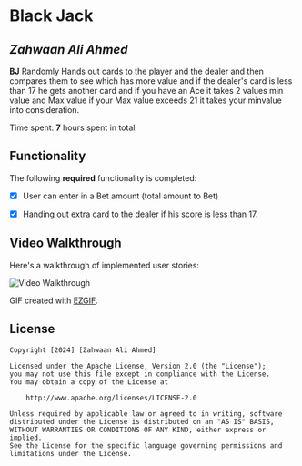 # Black Jack

## *Zahwaan Ali Ahmed*

**BJ** Randomly Hands out cards to the player and the dealer and then compares them to see which has more value and if the dealer's card is less than 17 he gets another card and if you have an Ace it takes 2 values min value and Max value if your Max value exceeds 21 it takes your minvalue into consideration.

Time spent: **7** hours spent in total

## Functionality 

The following **required** functionality is completed:

* [x] User can enter in a Bet amount (total amount to Bet)
* [x] Handing out extra card to the dealer if his score is less than 17.


## Video Walkthrough

Here's a walkthrough of implemented user stories:

<img src='https://i.imgur.com/4FcZ7vF' title='Video Walkthrough' width='' alt='Video Walkthrough' />

GIF created with [EZGIF](https://ezgif.com).


## License

    Copyright [2024] [Zahwaan Ali Ahmed]

    Licensed under the Apache License, Version 2.0 (the "License");
    you may not use this file except in compliance with the License.
    You may obtain a copy of the License at

        http://www.apache.org/licenses/LICENSE-2.0

    Unless required by applicable law or agreed to in writing, software
    distributed under the License is distributed on an "AS IS" BASIS,
    WITHOUT WARRANTIES OR CONDITIONS OF ANY KIND, either express or implied.
    See the License for the specific language governing permissions and
    limitations under the License.
